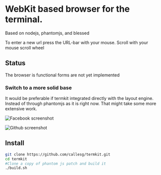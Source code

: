 # WebKit based browser for the terminal.
Based on nodejs, phantomjs, and blessed

To enter a new url press the URL-bar with your mouse.
Scroll with your mouse scroll wheel

## Status

The browser is functional forms are not yet implemented

### Switch to a more solid base
It would be preferable if termkit integrated directly with the layout engine.
Instead of through phantomjs as it is right now. That might take some more
extensive work.
 


![Facebook screenshot](/misc/Facebook.png)

![Github screenshot](/misc/Github.png)

## Install
```bash
git clone https://github.com/callesg/termkit.git
cd termkit
#Clone a copy of phantom js patch and build it
./build.sh
```

